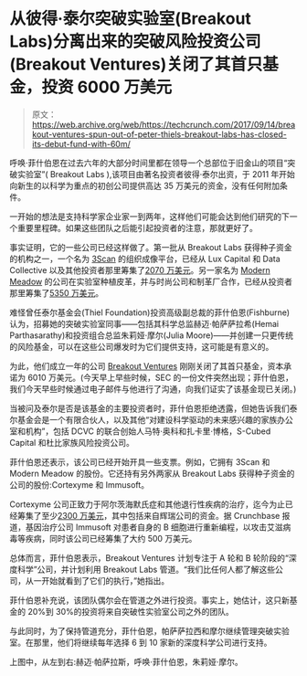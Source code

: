 # 从彼得·泰尔突破实验室(Breakout Labs)分离出来的突破风险投资公司(Breakout Ventures)关闭了其首只基金，投资 6000 万美元

> 原文：<https://web.archive.org/web/https://techcrunch.com/2017/09/14/breakout-ventures-spun-out-of-peter-thiels-breakout-labs-has-closed-its-debut-fund-with-60m/>

呼唤·菲什伯恩在过去六年的大部分时间里都在领导一个总部位于旧金山的项目“突破实验室”( Breakout Labs ),该项目由著名投资者彼得·泰尔出资，于 2011 年开始向新生的以科学为重点的初创公司提供高达 35 万美元的资金，没有任何附加条件。

一开始的想法是支持科学家企业家一到两年，这样他们可能会达到他们研究的下一个重要里程碑。如果这些团队之后能引起投资者的注意，那就更好了。

事实证明，它的一些公司已经这样做了。第一批从 Breakout Labs 获得种子资金的机构之一，一个名为 [3Scan](https://web.archive.org/web/20230404141659/http://www.3scan.com/) 的组织成像平台，已经从 Lux Capital 和 Data Collective 以及其他投资者那里筹集了[2070 万美元](https://web.archive.org/web/20230404141659/https://www.crunchbase.com/organization/3scan#/entity)。另一家名为 [Modern Meadow](https://web.archive.org/web/20230404141659/http://www.modernmeadow.com/) 的公司在实验室种植皮革，并与时尚公司和制革厂合作，已经从投资者那里筹集了[5350 万美元](https://web.archive.org/web/20230404141659/https://www.crunchbase.com/organization/modern-meadow#/entity)。

难怪曾任泰尔基金会(Thiel Foundation)投资高级副总裁的菲什伯恩(Fishburne)认为，招募她的突破实验室同事——包括其科学总监赫迈·帕萨萨拉希(Hemai Parthasarathy)和投资组合总监朱莉娅·摩尔(Julia Moore)——并创建一只更传统的风险基金，可以在这些公司爆发时为它们提供支持，这可能是有意义的。

为此，他们成立一年的公司 [Breakout Ventures](https://web.archive.org/web/20230404141659/http://breakout.vc/) 刚刚关闭了其首只基金，资本承诺为 6010 万美元。(今天早上早些时候，SEC 的一份文件突然出现；菲什伯恩，我们今天早些时候通过电子邮件与他进行了沟通，向我们证实了该基金现已关闭。)

当被问及泰尔是否是该基金的主要投资者时，菲什伯恩拒绝透露，但她告诉我们泰尔基金会是一个有限合伙人，以及其他“对建设科学驱动的未来感兴趣的家族办公室和机构”，包括 DCVC 的联合创始人马特·奥科和扎卡里·博格，S-Cubed Capital 和杜比家族风险投资公司。

菲什伯恩还表示，该公司已经开始开具一些支票。例如，它拥有 3Scan 和 Modern Meadow 的股份。它还持有另外两家从 Breakout Labs 获得种子资金的公司的股份:Cortexyme 和 Immusoft。

Cortexyme 公司正致力于阿尔茨海默氏症和其他退行性疾病的治疗，迄今为止已经筹集了至少[2300 万美元](https://web.archive.org/web/20230404141659/https://www.crunchbase.com/organization/cortexyme#/entity)，其中包括来自辉瑞公司的资金。据 Crunchbase 报道，基因治疗公司 Immusoft 对患者自身的 B 细胞进行重新编程，以攻击艾滋病毒等疾病，同时该公司已经筹集了大约 500 万美元。

总体而言，菲什伯恩表示，Breakout Ventures 计划专注于 A 轮和 B 轮阶段的“深度科学”公司，并计划利用 Breakout Labs 管道。“我们比任何人都了解这些公司，从一开始就看到了它们的执行，”她指出。

菲什伯恩补充说，该团队偶尔会在管道之外进行投资。事实上，她估计，这只新基金的 20%到 30%的投资将来自突破性实验室公司之外的团队。

与此同时，为了保持管道充分，菲什伯恩，帕萨萨拉西和摩尔继续管理突破实验室。在那里，他们将继续每年选择 6 到 10 家新的深度科学公司进行支持。

上图中，从左到右:赫迈·帕萨拉斯，呼唤·菲什伯恩，朱莉娅·摩尔。
